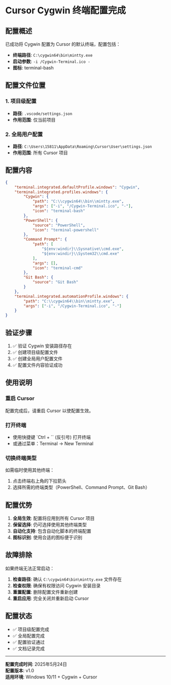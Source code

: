 # Cursor Cygwin 终端配置完成

## 配置概述

已成功将 Cygwin 配置为 Cursor 的默认终端，配置包括：

- **终端路径**: `C:\cygwin64\bin\mintty.exe`
- **启动参数**: `-i /Cygwin-Terminal.ico -`
- **图标**: terminal-bash

## 配置文件位置

### 1. 项目级配置
- **路径**: `.vscode/settings.json`
- **作用范围**: 仅当前项目

### 2. 全局用户配置
- **路径**: `C:\Users\15811\AppData\Roaming\Cursor\User\settings.json`
- **作用范围**: 所有 Cursor 项目

## 配置内容

```json
{
    "terminal.integrated.defaultProfile.windows": "Cygwin",
    "terminal.integrated.profiles.windows": {
        "Cygwin": {
            "path": "C:\\cygwin64\\bin\\mintty.exe",
            "args": ["-i", "/Cygwin-Terminal.ico", "-"],
            "icon": "terminal-bash"
        },
        "PowerShell": {
            "source": "PowerShell",
            "icon": "terminal-powershell"
        },
        "Command Prompt": {
            "path": [
                "${env:windir}\\Sysnative\\cmd.exe",
                "${env:windir}\\System32\\cmd.exe"
            ],
            "args": [],
            "icon": "terminal-cmd"
        },
        "Git Bash": {
            "source": "Git Bash"
        }
    },
    "terminal.integrated.automationProfile.windows": {
        "path": "C:\\cygwin64\\bin\\mintty.exe",
        "args": ["-i", "/Cygwin-Terminal.ico", "-"]
    }
}
```

## 验证步骤

1. ✅ 验证 Cygwin 安装路径存在
2. ✅ 创建项目级配置文件
3. ✅ 创建全局用户配置文件
4. ✅ 配置文件内容验证成功

## 使用说明

### 重启 Cursor
配置完成后，请重启 Cursor 以使配置生效。

### 打开终端
- 使用快捷键 `Ctrl + `` (反引号) 打开终端
- 或通过菜单：Terminal → New Terminal

### 切换终端类型
如需临时使用其他终端：
1. 点击终端右上角的下拉箭头
2. 选择所需的终端类型（PowerShell、Command Prompt、Git Bash）

## 配置优势

1. **全局生效**: 配置将应用到所有 Cursor 项目
2. **保留选择**: 仍可选择使用其他终端类型
3. **自动化支持**: 包含自动化脚本的终端配置
4. **图标识别**: 使用合适的图标便于识别

## 故障排除

如果终端无法正常启动：

1. **检查路径**: 确认 `C:\cygwin64\bin\mintty.exe` 文件存在
2. **检查权限**: 确保有权限访问 Cygwin 安装目录
3. **重置配置**: 删除配置文件重新创建
4. **重启应用**: 完全关闭并重新启动 Cursor

## 配置状态

- ✅ 项目级配置完成
- ✅ 全局配置完成
- ✅ 配置验证通过
- ✅ 文档记录完成

---

**配置完成时间**: 2025年5月24日  
**配置版本**: v1.0  
**适用环境**: Windows 10/11 + Cygwin + Cursor 
